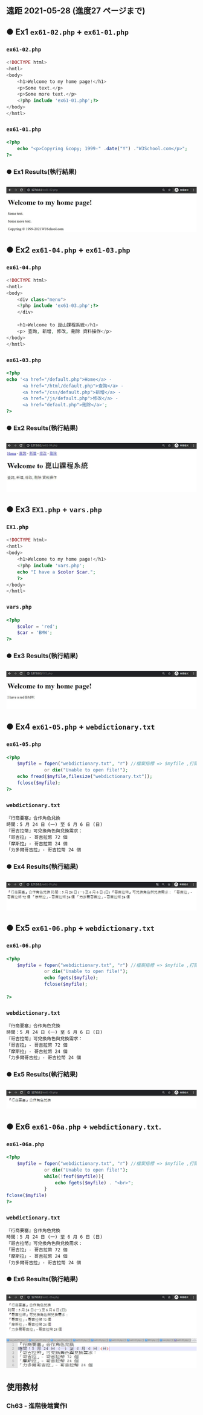 ## 遠距 2021-05-28 (進度27 ページまで)
## ● Ex1 `ex61-02.php` + `ex61-01.php`
### `ex61-02.php` 
```php
<!DOCTYPE html>
<hmtl>
<body>
	<h1>Welcome to my home page!</h1>
	<p>Some text.</p>
	<p>Some more text.</p>
	<?php include 'ex61-01.php';?>
</body>
</hmtl>
```
### `ex61-01.php`
```php
<?php
	echo "<p>Copyring &copy; 1999-" .date("Y") ."W3School.com</p>";
?>
```
### ● Ex1 Results(執行結果)
![](https://github.com/ChengHan16/Cs4high_4080E036/blob/master/%E4%BC%BA%E6%9C%8D%E5%99%A8%E6%9E%B6%E8%A8%AD%E5%AF%A6%E5%8B%99(Server%20setup%20practice)%20%5B109-2%5D/File/Img/ex61-01%20%2B%2002%20php.JPG)
---
## ● Ex2 `ex61-04.php` + `ex61-03.php`
### `ex61-04.php` 
```php
<!DOCTYPE html>
<hmtl>
<body>
	<div class="menu">
	<?php include 'ex61-03.php';?>
	</div>
	
	<h1>Welcome to 崑山課程系統</h1>
	<p> 查詢, 新增, 修改, 刪除 資料操作</p>
</body>
</hmtl>
```
### `ex61-03.php`
```php
<?php
echo '<a href="/default.php">Home</a> -
	  <a href="/html/default.php">查詢</a> -
	  <a href="/css/default.php">新增</a> -
	  <a href="/js/default.php">修改</a> -
	  <a href="default.php">刪除</a>';
?>
```
### ● Ex2 Results(執行結果)
![ex61-03 + 04 php](https://github.com/ChengHan16/Cs4high_4080E036/blob/master/%E4%BC%BA%E6%9C%8D%E5%99%A8%E6%9E%B6%E8%A8%AD%E5%AF%A6%E5%8B%99(Server%20setup%20practice)%20%5B109-2%5D/File/Img/ex61-03%20%2B%2004%20php.JPG)
---
## ● Ex3 `EX1.php` + `vars.php`
### `EX1.php` 
```php
<!DOCTYPE html>
<hmtl>
<body>
	<h1>Welcome to my home page!</h1>
	<?php include 'vars.php';
	echo "I have a $color $car.";
	?>
</body>
</hmtl>
```
### `vars.php` 
```php
<?php 
	$color = 'red';
	$car = 'BMW';
?>
```
### ● Ex3 Results(執行結果)
![EX1 + vars.php](https://github.com/ChengHan16/Cs4high_4080E036/blob/master/%E4%BC%BA%E6%9C%8D%E5%99%A8%E6%9E%B6%E8%A8%AD%E5%AF%A6%E5%8B%99(Server%20setup%20practice)%20%5B109-2%5D/File/Img/EX1%20%2B%20vars.php.JPG)
---
## ● Ex4 `ex61-05.php` + `webdictionary.txt`
### `ex61-05.php` 
```php
<?php 
	$myfile = fopen("webdictionary.txt", "r") //檔案指標 => $myfile ,打開檔案 , "r (read)讀取"
			  or die("Unable to open file!");
	echo fread($myfile,filesize("webdictionary.txt"));
	fclose($myfile);
?>
```
### `webdictionary.txt` 
```txt
『行商要塞』合作角色兌換
時間：5 月 24 日 (一) 至 6 月 6 日 (日)
『哥吉拉幣』可兌換角色與兌換需求：
「哥吉拉」- 哥吉拉幣 72 個
「摩斯拉」- 哥吉拉幣 24 個
「力多爾哥吉拉」- 哥吉拉幣 24 個
```
### ● Ex4 Results(執行結果)
![ex61-05 + webdictionary](https://github.com/ChengHan16/Cs4high_4080E036/blob/master/%E4%BC%BA%E6%9C%8D%E5%99%A8%E6%9E%B6%E8%A8%AD%E5%AF%A6%E5%8B%99(Server%20setup%20practice)%20%5B109-2%5D/File/Img/ex61-05%20%2B%20webdictionary.JPG)
---
## ● Ex5 `ex61-06.php` + `webdictionary.txt`
### `ex61-06.php`
```php
<?php 
	$myfile = fopen("webdictionary.txt", "r") //檔案指標 => $myfile ,打開檔案 , "r (read)讀取"
			  or die("Unable to open file!");
			  echo fgets($myfile);
			  fclose($myfile);

?>
```
### `webdictionary.txt` 
```txt
『行商要塞』合作角色兌換
時間：5 月 24 日 (一) 至 6 月 6 日 (日)
『哥吉拉幣』可兌換角色與兌換需求：
「哥吉拉」- 哥吉拉幣 72 個
「摩斯拉」- 哥吉拉幣 24 個
「力多爾哥吉拉」- 哥吉拉幣 24 個
```
### ● Ex5 Results(執行結果)
![ex61-06 + webdictionary](https://github.com/ChengHan16/Cs4high_4080E036/blob/master/%E4%BC%BA%E6%9C%8D%E5%99%A8%E6%9E%B6%E8%A8%AD%E5%AF%A6%E5%8B%99(Server%20setup%20practice)%20%5B109-2%5D/File/Img/ex61-06%20%2B%20webdictionary.JPG)
---
## ● Ex6 `ex61-06a.php` + `webdictionary.txt`.
### `ex61-06a.php`
```php
<?php 
	$myfile = fopen("webdictionary.txt", "r") //檔案指標 => $myfile ,打開檔案 , "r (read)讀取"
			  or die("Unable to open file!");
			  while(!feof($myfile)){
				  echo fgets($myfile) . "<br>";
			  }
fclose($myfile)
?>
```
### `webdictionary.txt` 
```txt
『行商要塞』合作角色兌換
時間：5 月 24 日 (一) 至 6 月 6 日 (日)
『哥吉拉幣』可兌換角色與兌換需求：
「哥吉拉」- 哥吉拉幣 72 個
「摩斯拉」- 哥吉拉幣 24 個
「力多爾哥吉拉」- 哥吉拉幣 24 個
```
### ● Ex6 Results(執行結果)
![ex61-06a + webdictionary](https://github.com/ChengHan16/Cs4high_4080E036/blob/master/%E4%BC%BA%E6%9C%8D%E5%99%A8%E6%9E%B6%E8%A8%AD%E5%AF%A6%E5%8B%99(Server%20setup%20practice)%20%5B109-2%5D/File/Img/ex61-06a%20%2B%20webdictionary.JPG)
![webdictionary](https://github.com/ChengHan16/Cs4high_4080E036/blob/master/%E4%BC%BA%E6%9C%8D%E5%99%A8%E6%9E%B6%E8%A8%AD%E5%AF%A6%E5%8B%99(Server%20setup%20practice)%20%5B109-2%5D/File/Img/webdictionary.JPG)
---
## 使用教材
### Ch63 - 進階後端實作I
> 
